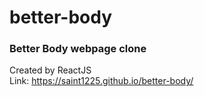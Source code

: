 # better-body
### Better Body webpage clone
Created by ReactJS
<br/>
Link: https://saint1225.github.io/better-body/
